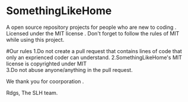 # SomethingLikeHome
A open source repository projects for people who are new to coding . Licensed under the MIT license . Don't forget to follow the rules of MIT while using this project.

#Our rules
1.Do not create a pull request that contains lines of code that only an exprienced coder can understand.
2.SomethingLikeHome's MIT license is copyrighted under MIT\
3.Do not abuse anyone/anything in the pull request.

We thank you for coorporation .

Rdgs,
The SLH team.

